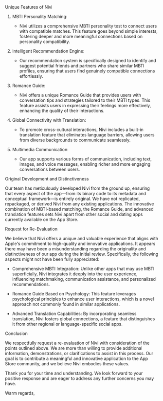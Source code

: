 Unique Features of Nivi

1. MBTI Personality Matching:
   - Nivi utilizes a comprehensive MBTI personality test to connect users with compatible matches. This feature goes beyond simple interests, fostering deeper and more meaningful connections based on personality compatibility.

2. Intelligent Recommendation Engine:
   - Our recommendation system is specifically designed to identify and suggest potential friends and partners who share similar MBTI profiles, ensuring that users find genuinely compatible connections effortlessly.

3. Romance Guide:
   - Nivi offers a unique Romance Guide that provides users with conversation tips and strategies tailored to their MBTI types. This feature assists users in expressing their feelings more effectively, enhancing the quality of their interactions.

4. Global Connectivity with Translation:
   - To promote cross-cultural interactions, Nivi includes a built-in translation feature that eliminates language barriers, allowing users from diverse backgrounds to communicate seamlessly.

5. Multimedia Communication:
   - Our app supports various forms of communication, including text, images, and voice messages, enabling richer and more engaging conversations between users.

 Original Development and Distinctiveness

Our team has meticulously developed Nivi from the ground up, ensuring that every aspect of the app—from its binary code to its metadata and conceptual framework—is entirely original. We have not replicated, repackaged, or derived Nivi from any existing applications. The innovative combination of MBTI-based matching, the Romance Guide, and advanced translation features sets Nivi apart from other social and dating apps currently available on the App Store.

 Request for Re-Evaluation

We believe that Nivi offers a unique and valuable experience that aligns with Apple's commitment to high-quality and innovative applications. It appears there may have been a misunderstanding regarding the originality and distinctiveness of our app during the initial review. Specifically, the following aspects might not have been fully appreciated:

- Comprehensive MBTI Integration: Unlike other apps that may use MBTI superficially, Nivi integrates it deeply into the user experience, influencing matchmaking, communication assistance, and personalized recommendations.
  
- Romance Guide Based on Psychology: This feature leverages psychological principles to enhance user interactions, which is a novel approach not commonly found in similar applications.

- Advanced Translation Capabilities: By incorporating seamless translation, Nivi fosters global connections, a feature that distinguishes it from other regional or language-specific social apps.

 Conclusion

We respectfully request a re-evaluation of Nivi with consideration of the points outlined above. We are more than willing to provide additional information, demonstrations, or clarifications to assist in this process. Our goal is to contribute a meaningful and innovative application to the App Store community, and we believe Nivi embodies these values.

Thank you for your time and understanding. We look forward to your positive response and are eager to address any further concerns you may have.

Warm regards,

